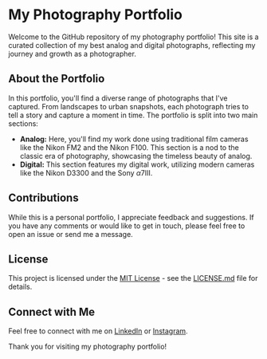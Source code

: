 # My Photography Portfolio

Welcome to the GitHub repository of my photography portfolio! This site is a curated collection of my best analog and digital photographs, reflecting my journey and growth as a photographer.

## About the Portfolio

In this portfolio, you'll find a diverse range of photographs that I've captured. From landscapes to urban snapshots, each photograph tries to tell a story and capture a moment in time. The portfolio is split into two main sections:

- **Analog:** Here, you'll find my work done using traditional film cameras like the Nikon FM2 and the Nikon F100. This section is a nod to the classic era of photography, showcasing the timeless beauty of analog.
- **Digital:** This section features my digital work, utilizing modern cameras like the Nikon D3300 and the Sony $\alpha\text{7III.}$

## Contributions

While this is a personal portfolio, I appreciate feedback and suggestions. If you have any comments or would like to get in touch, please feel free to open an issue or send me a message.

## License

This project is licensed under the [MIT License](LICENSE.md) - see the [LICENSE.md](LICENSE.md) file for details.

## Connect with Me

Feel free to connect with me on [LinkedIn](https://linkedin.com/in/matteo-venturelli) or [Instagram](https://instagram.com/ventu_00).

Thank you for visiting my photography portfolio!
